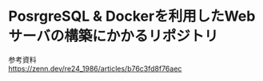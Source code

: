 # PosrgreSQL & Dockerを利用したWebサーバの構築にかかるリポジトリ  

参考資料  
https://zenn.dev/re24_1986/articles/b76c3fd8f76aec
